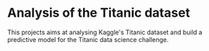 # Analysis of the Titanic dataset

This projects aims at analysing Kaggle's Titanic dataset and build a predictive
 model for the Titanic data science challenge.